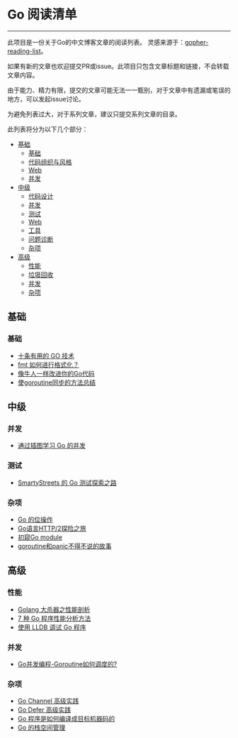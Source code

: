# Go 阅读清单
---

此项目是一份关于Go的中文博客文章的阅读列表。 灵感来源于：[gopher-reading-list](https://github.com/enocom/gopher-reading-list)。

如果有新的文章也欢迎提交PR或issue。此项目只包含文章标题和链接，不会转载文章内容。

由于能力、精力有限，提交的文章可能无法一一甄别，对于文章中有遗漏或笔误的地方，可以发起issue讨论。

为避免列表过大，对于系列文章，建议只提交系列文章的目录。

此列表将分为以下几个部分：

- [基础](#user-content-基础)
  - [基础](#user-content-基础)
  - [代码组织与风格](#user-content-代码组织与风格)
  - [Web](#user-content-Web)
  - [并发](#user-content-并发)
- [中级](#user-content-中级)
  - [代码设计](#user-content-代码设计)
  - [并发](#user-content-并发-1)
  - [测试](#user-content-测试)
  - [Web](#user-content-Web-1)
  - [工具](#user-content-工具)
  - [问题诊断](#user-content-问题诊断)
  - [杂项](#user-content-杂项)
- [高级](#user-content-高级)
  - [性能](#user-content-性能)
  - [垃圾回收](#user-content-垃圾回收)
  - [并发](#user-content-并发-2)
  - [杂项](#user-content-杂项-1)

## 基础

### 基础

- [十条有用的 GO 技术](https://golangcaff.com/topics/114/ten-useful-techniques-in-go)
- [fmt 如何进行格式化？](http://blog.cyeam.com/golang/2018/09/10/fmt)  
- [像牛人一样改进你的Go代码](https://colobu.com/2017/06/27/Lint-your-golang-code-like-a-mad-man/)
- [使goroutine同步的方法总结](https://www.cnblogs.com/xiaoxlm/p/9753942.html)

## 中级

### 并发

- [通过插图学习 Go 的并发](https://golangcaff.com/topics/140/learning-the-concurrency-of-go-through-illustrations)

### 测试

- [SmartyStreets 的 Go 测试探索之路](https://juejin.im/post/5ba83f2ff265da0a867c3818)

### 杂项

- [Go 的位操作](https://golangcaff.com/topics/139/bit-operation-of-go)
- [Go语言HTTP/2探险之旅](https://mp.weixin.qq.com/s/Wb4STm5tpZUTJkQbReyShg)
- [初窥Go module](https://tonybai.com/2018/07/15/hello-go-module/)
- [goroutine和panic不得不说的故事](https://zhuanlan.zhihu.com/p/42101856)

## 高级

### 性能
- [Golang 大杀器之性能剖析](https://github.com/EDDYCJY/blog/blob/master/golang/2018-09-15-Golang%20%E5%A4%A7%E6%9D%80%E5%99%A8%E4%B9%8B%E6%80%A7%E8%83%BD%E5%89%96%E6%9E%90%20PProf.md)
- [7 种 Go 程序性能分析方法](https://www.7ethan.top/article/golang/94)
- [使用 LLDB 调试 Go 程序](https://colobu.com/2018/03/12/Debugging-Go-Code-with-LLDB/)

### 并发

- [Go并发编程-Goroutine如何调度的?](https://mp.weixin.qq.com/s/eDpNOUR1uKUsV39jDe_w4A)

### 杂项

- [Go Channel 高级实践](https://segmentfault.com/a/1190000016197615)
- [Go Defer 高级实践](https://segmentfault.com/a/1190000016666245)
- [Go 程序是如何编译成目标机器码的](https://segmentfault.com/a/1190000016523685)
- [Go 的栈空间管理](https://zhuanlan.zhihu.com/p/46532477)